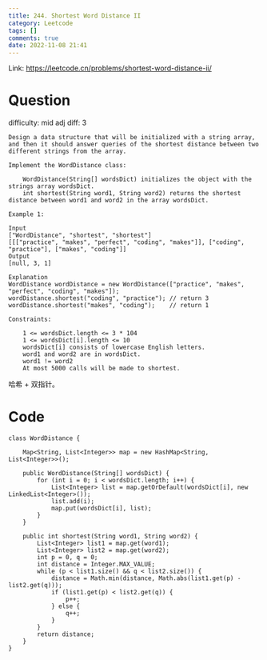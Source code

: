 ```yaml
---
title: 244. Shortest Word Distance II
category: Leetcode
tags: []
comments: true
date: 2022-11-08 21:41
---
```



Link: https://leetcode.cn/problems/shortest-word-distance-ii/

# Question

difficulty: mid
adj diff: 3

    Design a data structure that will be initialized with a string array, and then it should answer queries of the shortest distance between two different strings from the array.

    Implement the WordDistance class:

        WordDistance(String[] wordsDict) initializes the object with the strings array wordsDict.
        int shortest(String word1, String word2) returns the shortest distance between word1 and word2 in the array wordsDict.

    Example 1:

    Input
    ["WordDistance", "shortest", "shortest"]
    [[["practice", "makes", "perfect", "coding", "makes"]], ["coding", "practice"], ["makes", "coding"]]
    Output
    [null, 3, 1]

    Explanation
    WordDistance wordDistance = new WordDistance(["practice", "makes", "perfect", "coding", "makes"]);
    wordDistance.shortest("coding", "practice"); // return 3
    wordDistance.shortest("makes", "coding");    // return 1

    Constraints:

        1 <= wordsDict.length <= 3 * 104
        1 <= wordsDict[i].length <= 10
        wordsDict[i] consists of lowercase English letters.
        word1 and word2 are in wordsDict.
        word1 != word2
        At most 5000 calls will be made to shortest.

哈希 + 双指针。

# Code

```
class WordDistance {

    Map<String, List<Integer>> map = new HashMap<String, List<Integer>>();

    public WordDistance(String[] wordsDict) {
        for (int i = 0; i < wordsDict.length; i++) {
            List<Integer> list = map.getOrDefault(wordsDict[i], new LinkedList<Integer>());
            list.add(i);
            map.put(wordsDict[i], list);
        }
    }

    public int shortest(String word1, String word2) {
        List<Integer> list1 = map.get(word1);
        List<Integer> list2 = map.get(word2);
        int p = 0, q = 0;
        int distance = Integer.MAX_VALUE;
        while (p < list1.size() && q < list2.size()) {
            distance = Math.min(distance, Math.abs(list1.get(p) - list2.get(q)));
            if (list1.get(p) < list2.get(q)) {
                p++;
            } else {
                q++;
            }
        }
        return distance;
    }
}
```
